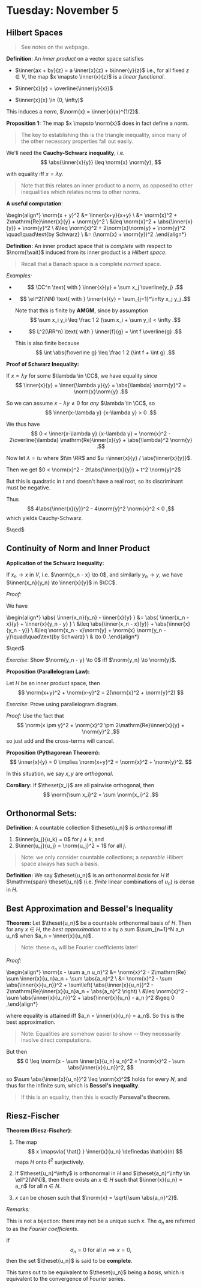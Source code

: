 # Tuesday: November 5

## Hilbert Spaces

> See notes on the webpage.

**Definition**:
An *inner product* on a vector space satisfies

- $\inner{ax + by}{z} = a \inner{x}{z} + b\inner{y}{z}$
  i.e., for all fixed $z\in V$, the map $x \mapsto \inner{x}{z}$ is a *linear functional*.

- $\inner{x}{y} = \overline{\inner{y}{x}}$

- $\inner{x}{x} \in (0, \infty)$

This induces a *norm*, $\norm{x} = \inner{x}{x}^{1/2}$.

**Proposition 1:** 
The map $x \mapsto \norm{x}$ does in fact define a norm.

> The key to establishing this is the triangle inequality, since many of the other necessary properties fall out easily.

We'll need the **Cauchy-Schwarz inequality**, i.e.
$$
\abs{\inner{x}{y}} \leq \norm{x} \norm{y},
$$

with equality iff $x = \lambda y$.

> Note that this relates an inner product to a norm, as opposed to other inequalities which relates norms to other norms.

**A useful computation**:

\begin{align*}
\norm{x + y}^2 
&= \inner{x+y}{x+y} \\
&= \norm{x}^2 + 2\mathrm{Re}\inner{x}{y} + \norm{y}^2 \\
&\leq \norm{x}^2 + \abs{\inner{x}{y}} + \norm{y}^2 \\
&\leq \norm{x}^2 + 2\norm{x}\norm{y} + \norm{y}^2 \quad\quad\text{by Schwarz} \\
&= (\norm{x} + \norm{y})^2
.\end{align*}


**Definition:**
An inner product space that is *complete* with respect to $\norm{\wait}$ induced from its inner product is a *Hilbert space*.

> Recall that a Banach space is a complete *normed* space.

*Examples:*

-
  $$
  \CC^n \text{ with } \inner{x}{y} = \sum x_j \overline{y_j}
  .$$

-  
  $$
  \ell^2(\NN) \text{ with } \inner{x}{y} = \sum_{j=1}^\infty x_j y_j
  .$$
  
    Note that this is finite by **AMGM**, since by assumption
  $$
  \sum x_i y_i \leq \frac 1 2 (\sum x_i + \sum y_i) < \infty
  .$$

-  
  $$
  L^2(\RR^n) \text{ with } \inner{f}{g} = \int f \overline{g}
  .$$
  
    This is also finite because 
  $$
  \int \abs{f\overline g} \leq \frac 1 2 (\int f + \int g)
  .$$


**Proof of Schwarz Inequality:**

If $x= \lambda y$ for some $\lambda \in \CC$, we have equality since 
$$
\inner{x}{y} = \inner{\lambda y}{y} = \abs{\lambda} \norm{y}^2 = \norm{x}\norm{y}
.$$

So we can assume $x-\lambda y \neq 0$ for *any* $\lambda \in \CC$, so 
$$
\inner{x-\lambda y} {x-\lambda y} > 0
.$$

We thus have 
$$
0 < \inner{x-\lambda y} {x-\lambda y} =
\norm{x}^2 - 2\overline{\lambda} \mathrm{Re}\inner{x}{y} + \abs{\lambda}^2 \norm{y}
.$$

Now let $\lambda = tu$ where $t\in \RR$ and $u =\inner{x}{y} / \abs{\inner{x}{y}}$.
  
Then we get $0 < \norm{x}^2 - 2t\abs{\inner{x}{y}} + t^2 \norm{y}^2$

But this is quadratic in $t$ and doesn't have a real root, so its discriminant must be negative.

Thus 
$$
4\abs{\inner{x}{y}}^2 - 4\norm{y}^2 \norm{x}^2 < 0
,$$ 
which yields Cauchy-Schwarz.

$\qed$

## Continuity of Norm and Inner Product

**Application of the Schwarz Inequality:**

If $x_n \to x$ in $V$, i.e. $\norm{x_n - x} \to 0$, and similarly $y_n \to y$, we have $\inner{x_n}{y_n} \to \inner{x}{y}$ in $\CC$.

*Proof:*

We have

\begin{align*}
\abs{ \inner{x_n}{y_n} - \inner{x}{y} } &= \abs{ \inner{x_n - x}{y} + \inner{x}{y_n - y} } \\
&\leq \abs{\inner{x_n - x}{y}} + \abs{\inner{x}{y_n - y}} \\
&\leq \norm{x_n - x}\norm{y} + \norm{x} \norm{y_n - y}\quad\quad\text{by Schwarz} \\
& \to 0
.\end{align*}

$\qed$

*Exercise*: 
Show $\norm{y_n - y} \to 0$ iff $\norm{y_n} \to \norm{y}$.

**Proposition (Parallelogram Law):**

Let $H$ be an inner product space, then 
$$
\norm{x+y}^2 + \norm{x-y}^2 = 2(\norm{x}^2 + \norm{y}^2)
$$

*Exercise*: 
Prove using parallelogram diagram.

*Proof:* 
Use the fact that 
$$
\norm{x \pm y}^2 + \norm{x}^2 \pm 2\mathrm{Re}\inner{x}{y} + \norm{y}^2
,$$ so just add and the cross-terms will cancel.

**Proposition (Pythagorean Theorem):**
$$
\inner{x}{y} = 0 \implies \norm{x+y}^2 = \norm{x}^2 + \norm{y}^2.
$$

In this situation, we say $x,y$ are *orthogonal*.

**Corollary:**
If $\theset{x_i}$ are all pairwise orthogonal, then 
$$
\norm{\sum x_i}^2 = \sum \norm{x_i}^2
.$$

## Orthonormal Sets:

**Definition:**
A countable collection $\theset{u_n}$ is *orthonormal* iff 

1. $\inner{u_j}{u_k} = 0$ for $j\neq k$, and
2. $\inner{u_j}{u_j} = \norm{u_j}^2 = 1$ for all $j$.

> Note: we only consider countable collections; a *separable* Hilbert space always has such a basis.

**Definition:**
We say $\theset{u_n}$ is an orthonormal *basis* for $H$ if $\mathrm{span} \theset{u_n}$ (i.e. *finite* linear combinations of $u_n$) is dense in $H$.

## Best Approximation and Bessel's Inequality

**Theorem:**
Let $\theset{u_n}$ be a countable orthonormal basis of $H$.
Then for any $x\in H$, the *best approximation* to $x$ by a sum $\sum_{n=1}^N a_n u_n$ when $a_n = \inner{x}{u_n}$.

> Note: these $a_n$ will be Fourier coefficients later!

*Proof:*

\begin{align*}
\norm{x - \sum a_n u_n}^2 
&= \norm{x}^2 - 2\mathrm{Re} \sum \inner{x}{u_n}a_n + \sum \abs{a_n}^2 \\
&= \norm{x}^2 - \sum \abs{\inner{x}{u_n}}^2 + \sum\left( \abs{\inner{x}{u_n}}^2 - 2\mathrm{Re}\inner{x}{u_n}a_n + \abs{a_n}^2  \right) \\
&\leq \norm{x}^2 - \sum \abs{\inner{x}{u_n}}^2 + \abs{\inner{x}{u_n} - a_n  }^2 
&\geq 0
,\end{align*}

where equality is attained iff $a_n = \inner{x}{u_n} = a_n$.
So this is the best approximation.

> Note: Equalities are somehow easier to show -- they necessarily involve direct computations.

But then
$$
0 \leq \norm{x - \sum \inner{x}{u_n} u_n}^2 = \norm{x}^2 - \sum \abs{\inner{x}{u_n}}^2,
$$

so $\sum \abs{\inner{x}{u_n}}^2 \leq \norm{x}^2$ holds for every $N$, and thus for the infinite sum, which is **Bessel's inequality**.

> If this is an equality, then this is exactly **Parseval's theorem**.

## Riesz-Fischer

**Theorem (Riesz-Fischer):**

1. The map 
$$
x \mapsvia{ \hat{} } \inner{x}{u_n} \definedas \hat{x}(n)
$$ 
maps $H$ onto $\ell^2$ surjectively.

2. If $\theset{u_n}^\infty$ is orthonormal in $H$ and $\theset{a_n}^\infty \in \ell^2(\NN)$, then there exists an $x\in H$ such that $\inner{x}{u_n} = a_n$ for all $n\in N$.

3. $x$ can be chosen such that $\norm{x} = \sqrt{\sum \abs{a_n}^2}$.

*Remarks:* 

This is not a bijection: there may not be a unique such $x$. 
The $a_n$ are referred to as the *Fourier coefficients*.

If
$$
a_n = 0 \text{ for all } n \implies x=0
,$$ 
then the set $\theset{u_n}$ is said to be **complete**. 

This turns out to be equivalent to $\theset{u_n}$ being a *basis*, which is equivalent to the convergence of Fourier series.